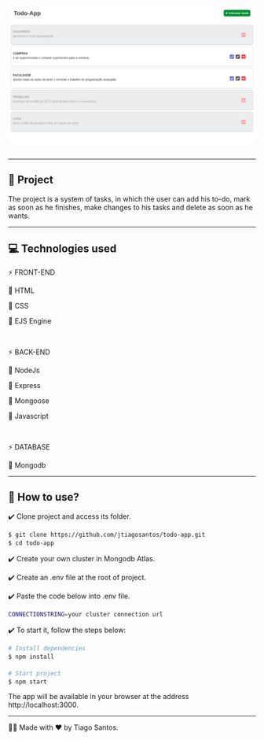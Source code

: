 <h1 align="center">
    <img alt="todo-app" src=".github/cover.png" />
</h1>

<hr>

## :memo: Project
The project is a system of tasks, in which the user can add his to-do, mark as soon as he finishes, make changes to his tasks and delete as soon as he wants.

<hr>

## :computer: Technologies used

:zap: FRONT-END

:pushpin: HTML

:pushpin: CSS

:pushpin: EJS Engine

<br />

:zap: BACK-END

:pushpin: NodeJs

:pushpin: Express

:pushpin: Mongoose

:pushpin: Javascript

<br />

:zap: DATABASE

:pushpin: Mongodb

<hr>

## :rocket: How to use?

:heavy_check_mark: Clone project and access its folder.

```bash
$ git clone https://github.com/jtiagosantos/todo-app.git
$ cd todo-app
```

:heavy_check_mark: Create your own cluster in Mongodb Atlas.

:heavy_check_mark: Create an .env file at the root of project.

:heavy_check_mark: Paste the code below into .env file.

```bash
CONNECTIONSTRING=your cluster connection url
```

:heavy_check_mark: To start it, follow the steps below:

```bash
# Install dependencies
$ npm install

# Start project
$ npm start
```

The app will be available in your browser at the address http://localhost:3000.

<hr>

:man_technologist: Made with :heart: by Tiago Santos.
